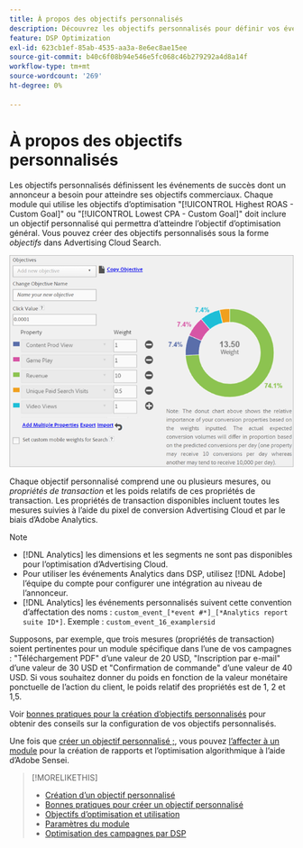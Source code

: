 ```yaml
---
title: À propos des objectifs personnalisés
description: Découvrez les objectifs personnalisés pour définir vos événements de succès dans des modules optimisés pour le CPA le plus bas ou le ROAS le plus élevé.
feature: DSP Optimization
exl-id: 623cb1ef-85ab-4535-aa3a-8e6ec8ae15ee
source-git-commit: b40c6f08b94e546e5fc068c46b279292a4d8a14f
workflow-type: tm+mt
source-wordcount: '269'
ht-degree: 0%

---
```


# À propos des objectifs personnalisés

Les objectifs personnalisés définissent les événements de succès dont un annonceur a besoin pour atteindre ses objectifs commerciaux. Chaque module qui utilise les objectifs d’optimisation &quot;[!UICONTROL Highest ROAS - Custom Goal]&quot; ou &quot;[!UICONTROL Lowest CPA - Custom Goal]&quot; doit inclure un objectif personnalisé qui permettra d’atteindre l’objectif d’optimisation général. Vous pouvez créer des objectifs personnalisés sous la forme *objectifs* dans Advertising Cloud Search.

![objectifs personnalisés](/help/dsp/assets/objective-goals.png)

Chaque objectif personnalisé comprend une ou plusieurs mesures, ou *propriétés de transaction* et les poids relatifs de ces propriétés de transaction. Les propriétés de transaction disponibles incluent toutes les mesures suivies à l’aide du pixel de conversion Advertising Cloud et par le biais d’Adobe Analytics.

>[!NOTE]
>
>* [!DNL Analytics] les dimensions et les segments ne sont pas disponibles pour l’optimisation d’Advertising Cloud.
>* Pour utiliser les événements Analytics dans DSP, utilisez [!DNL Adobe] l’équipe du compte pour configurer une intégration au niveau de l’annonceur.
>* [!DNL Analytics] les événements personnalisés suivent cette convention d’affectation des noms : `custom_event_[*event #*]_[*Analytics report suite ID*]`. Exemple : `custom_event_16_examplersid`


Supposons, par exemple, que trois mesures (propriétés de transaction) soient pertinentes pour un module spécifique dans l’une de vos campagnes : &quot;Téléchargement PDF&quot; d’une valeur de 20 USD, &quot;Inscription par e-mail&quot; d’une valeur de 30 USD et &quot;Confirmation de commande&quot; d’une valeur de 40 USD. Si vous souhaitez donner du poids en fonction de la valeur monétaire ponctuelle de l’action du client, le poids relatif des propriétés est de 1, 2 et 1,5.

Voir [bonnes pratiques pour la création d’objectifs personnalisés](custom-goal-best-practices.md) pour obtenir des conseils sur la configuration de vos objectifs personnalisés.

Une fois que [créer un objectif personnalisé ;](custom-goal-create.md), vous pouvez [l’affecter à un module](/help/dsp/campaign-management/packages/package-settings.md) pour la création de rapports et l’optimisation algorithmique à l’aide d’Adobe Sensei.

>[!MORELIKETHIS]
>
>* [Création d’un objectif personnalisé](custom-goal-create.md)
>* [Bonnes pratiques pour créer un objectif personnalisé](custom-goal-best-practices.md)
>* [Objectifs d’optimisation et utilisation](optimization-goals.md)
>* [Paramètres du module](/help/dsp/campaign-management/packages/package-settings.md)
> * [Optimisation des campagnes par DSP](optimization-how-dsp-optimizes-campaigns.md)

